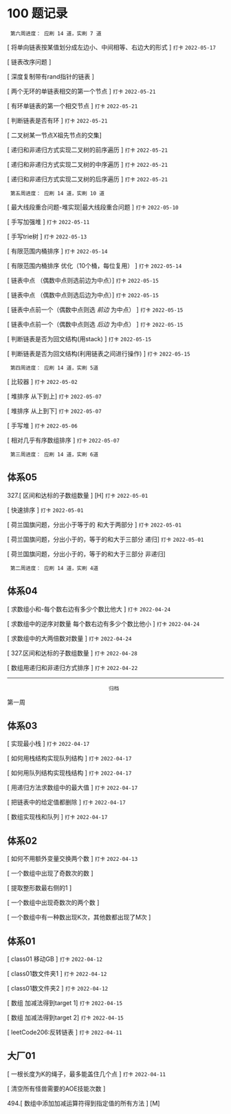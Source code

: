 # 100 题记录
```
 第六周进度： 应刷 14 道，实刷 7 道
```
[ 将单向链表按某值划分成左边小、中间相等、右边大的形式 ] `打卡` `2022-05-17`

[ 链表改序问题 ]

[ 深度复制带有rand指针的链表 ]

[ 两个无环的单链表相交的第一个节点 ]  `打卡` `2022-05-21`

[ 有环单链表的第一个相交节点 ] `打卡` `2022-05-21`

[ 判断链表是否有环 ] `打卡` `2022-05-21`

[ 二叉树某一节点X祖先节点的交集]

[ 递归和非递归方式实现二叉树的前序遍历 ]  `打卡` `2022-05-21`

[ 递归和非递归方式实现二叉树的中序遍历 ]  `打卡` `2022-05-21`

[ 递归和非递归方式实现二叉树的后序遍历 ]  `打卡` `2022-05-21`

```
 第五周进度： 应刷 14 道，实刷 10 道
```
[ 最大线段重合问题-堆实现|最大线段重合问题 ]  `打卡` `2022-05-10`

[ 手写加强堆 ]  `打卡` `2022-05-11`

[ 手写trie树 ]  `打卡` `2022-05-13`

[ 有限范围内桶排序 ] `打卡` `2022-05-14`

[ 有限范围内桶排序 优化（10个桶，每位复用） ] `打卡` `2022-05-14`

[ 链表中点 （偶数中点则选前边为中点）] `打卡` `2022-05-15`

[ 链表中点 （偶数中点则选后边为中点）] `打卡` `2022-05-15`

[ 链表中点前一个（偶数中点则选 _前边_ 为中点） ] `打卡` `2022-05-15`

[ 链表中点前一个（偶数中点则选 _后边_ 为中点） ] `打卡` `2022-05-15`

[ 判断链表是否为回文结构(用stack) ] `打卡` `2022-05-15`


[ 判断链表是否为回文结构(利用链表之间进行操作) ] `打卡` `2022-05-15`




```
 第四周进度： 应刷 14 道，实刷 5道
```
[ 比较器 ]    `打卡` `2022-05-02`

[ 堆排序  从下到上]  `打卡` `2022-05-07`

[ 堆排序 从上到下]  `打卡` `2022-05-07`

[ 手写堆 ] `打卡` `2022-05-06`

[ 相对几乎有序数组排序 ] `打卡` `2022-05-07`


```
 第三周进度： 应刷 14 道，实刷 6道
```

## 体系05
327.[ 区间和达标的子数组数量 ]   [H]      `打卡` `2022-05-01`  

[ 快速排序 ]    `打卡` `2022-05-01`  

[ 荷兰国旗问题，分出小于等于的 和大于两部分  ]   `打卡` `2022-05-01`  

[ 荷兰国旗问题，分出小于的，等于的和大于三部分  递归]   `打卡` `2022-05-01` 

[ 荷兰国旗问题，分出小于的，等于的和大于三部分  非递归]  


```
 第二周进度： 应刷 14 道，实刷 4道
```
## 体系04

[ 求数组小和-每个数右边有多少个数比他大 ]  `打卡` `2022-04-24`  

[ 求数组中的逆序对数量 每个数右边有多少个数比他小 ]      `打卡` `2022-04-24` 

[ 求数组中的大两倍数对数量 ]    `打卡` `2022-04-24`  

[ 327.区间和达标的子数组数量 ]  `打卡` `2022-04-28`

[ 数组用递归和非递归方式排序 ]  `打卡` `2022-04-22`


---
```
                                 归档
```

第一周
## 体系03


[ 实现最小栈 ] `打卡` `2022-04-17`

[ 如何用栈结构实现队列结构 ]  `打卡` `2022-04-17`

[ 如何用队列结构实现栈结构 ]   `打卡` `2022-04-17`

[ 用递归方法求数组中的最大值 ]   `打卡` `2022-04-17`

[ 把链表中的给定值都删除 ]     `打卡` `2022-04-17`

[ 数组实现栈和队列 ]     `打卡` `2022-04-17`

## 体系02

[ 如何不用额外变量交换两个数 ]  `打卡` `2022-04-13`

[ 一个数组中出现了奇数次的数 ]  

[ 提取整形数最右侧的1 ]  

[ 一个数组中出现奇数次的两个数 ]  

[ 一个数组中有一种数出现K次，其他数都出现了M次 ]

## 体系01

[ class01 移动GB ] `打卡` `2022-04-12`

[ class01数文件夹1 ] `打卡` `2022-04-12`

[ class01数文件夹2 ] `打卡` `2022-04-12`

[ 数组 加减法得到target 1] `打卡` `2022-04-15`

[ 数组 加减法得到target 2] `打卡` `2022-04-15`

[ leetCode206:反转链表 ] `打卡` `2022-04-11`

## 大厂01


[ 一根长度为K的绳子，最多能盖住几个点 ] `打卡` `2022-04-11`

[ 清空所有怪兽需要的AOE技能次数 ]

494.[ 数组中添加加减运算符得到指定值的所有方法 ] [M] 

